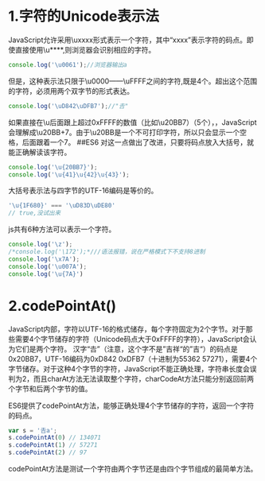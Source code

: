 1.字符的Unicode表示法
==========================
JavaScript允许采用\uxxxx形式表示一个字符，其中“xxxx”表示字符的码点。即使直接使用\u****,则浏览器会识别相应的字符。
```javascript
console.log('\u0061');//浏览器输出a
```
但是，这种表示法只限于\u0000——\uFFFF之间的字符,既是4个。超出这个范围的字符，必须用两个双字节的形式表达。
```javascript
console.log('\uD842\uDFB7');//"𠮷"
```
如果直接在\u后面跟上超过0xFFFF的数值（比如\u20BB7）（5个），，JavaScript会理解成\u20BB+7。由于\u20BB是一个不可打印字符，所以只会显示一个空格，后面跟着一个7。
##ES6 对这一点做出了改进，只要将码点放入大括号，就能正确解读该字符。
```javascript
console.log('\u{20BB7}');
console.log('\u{41}\u{42}\u{43}');
```
大括号表示法与四字节的UTF-16编码是等价的。
```javascript
'\u{1F680}' === '\uD83D\uDE80'
// true,没试出来
```
js共有6种方法可以表示一个字符。
```javascript
console.log('\z');
/*console.log('\172');*///语法报错，说在严格模式下不支持8进制
console.log('\x7A');
console.log('\u007A');
console.log('\u{7A}')
```
2.codePointAt()
===========================
JavaScript内部，字符以UTF-16的格式储存，每个字符固定为2个字节。对于那些需要4个字节储存的字符（Unicode码点大于0xFFFF的字符），JavaScript会认为它们是两个字符。
汉字“𠮷”（注意，这个字不是”吉祥“的”吉“）的码点是0x20BB7，UTF-16编码为0xD842 0xDFB7（十进制为55362 57271），需要4个字节储存。对于这种4个字节的字符，JavaScript不能正确处理，字符串长度会误判为2，而且charAt方法无法读取整个字符，charCodeAt方法只能分别返回前两个字节和后两个字节的值。

ES6提供了codePointAt方法，能够正确处理4个字节储存的字符，返回一个字符的码点。
```javascript
var s = '𠮷a';
s.codePointAt(0) // 134071
s.codePointAt(1) // 57271
s.codePointAt(2) // 97
```
codePointAt方法是测试一个字符由两个字节还是由四个字节组成的最简单方法。
























